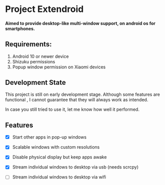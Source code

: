 # Project Extendroid
#### Aimed to provide desktop-like multi-window support, on android os for smartphones.

## Requirements:
1. Android 10 or newer device
2. Shizuku permissions
3. Popup window permission on Xiaomi devices

## Development State
This project is still on early development stage. Although some features are functional , I cannot guarantee that they will always work as intended. 

In case you still tried to use it, let me know how well it performed.

## Features
- [x] Start other apps in pop-up windows
- [x] Scalable windows with custom resolutions
- [x] Disable physical display but keep apps awake
- [x] Stream individual windows to desktop via usb (needs scrcpy)
- [ ] Stream individual windows to desktop via wifi

